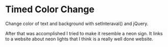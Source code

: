 # Timed Color Change

Change color of text and background with setInteraval() and jQuery.

After that was accomplished I tried to make it resemble a neon sign. It links to a website about neon lights that I think is a really well done website.